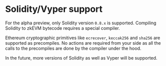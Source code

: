 # Solidity/Vyper support

For the alpha preview, only Solidity version `0.8.x` is supported. Compiling Solidity to zkEVM bytecode requires a special compiler.

Ethereum cryptographic primitives like `ecrecover`, `keccak256` and `sha256` are supported as precompiles. No actions are required from your side as all the calls to the precompiles are done by the compiler under the hood.

In the future, more versions of Solidity as well as Vyper will be supported.
